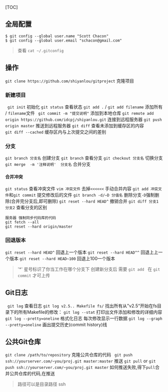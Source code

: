 

[TOC]

##  全局配置
```
$ git config --global user.name "Scott Chacon"
$ git config --global user.email "schacon@gmail.com"
```
>查看 `cat ~/.gitconfig`
>

## 操作

`git clone https://github.com/shiyanlou/gitproject`		克隆项目

### 新建项目
` git init`    初始化
`git status`  查看状态
`git add .` /  `git add filename` 	 添加所有 / `filename`文件
` git commit -m "提交说明"`    添加到本地仓库
`git remote add origin https://github.com/idcpj/shiyanlou.git`   连接到远程服务器
`git push origin master`  推送到远程服务器
`git diff`  查看未添加到缓存区的内容  
`git diff --cached`   缓存区内与上次提交之间的差别

### 分支
`git branch 分支名`   创建分支
`git branch`			查看分支
`git checkout 分支名`    切换分支
`git merge  -m '注释说明'  分支名`  合并分支

#### 合并冲突
`git status` 查看冲突文件 
`vim 冲突文件` 去掉`<<<<<<`  手动合并内容
`git add 冲突文件`和`git commit` 提交修改后的文件
`git branch -d/–D 分值名`       			删除分支`-D`强制删除(合并完分支后,即可删除) 
`git reset --hard HEAD^`  		撤销合并
`git diff 分支1 分支2`    查看分支的区别    
```
服务器 强制同步代码库的代码
git fetch --all
git reset --hard origin/master

```
### 回退版本

`git reset --hard HEAD^` 回退上一个版本
`git reset --hard HEAD^^` 回退上上一个版本
`git reset --hard HEAD~100` 回退上100一个版本




>'*' 星号标识了你当工作在哪个分支下
>创建新分支后 需要 `git add `  在 `git commit` 才可上传


## Git日志
` git log`   查看日志
`git log v2.5.. Makefile fs/`		找出所有从"v2.5“开始在fs目录下的所有Makefile的修改：
`git log --stat`			打印出文件添加和修改的详细内容
`git log --pretty=oneline`  	格式化日志  每次修改显示一行数据
`git log --graph --pretty=oneline`		画出提交历史(commit history)线


## 公共Git仓库
`git clone /path/to/repository`   克隆公共仓库的代码
` git push ssh://yourserver.com/~you/proj.git master:master`   推送
`git pull` or `git push ssh://yourserver.com/~you/proj.git master`  如何推送失败,得下`pull`合并公共仓库的代码,在推送

> 路径可以是目录路径 ssh

